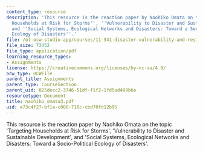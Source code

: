 ```yaml
---
content_type: resource
description: 'This resource is the reaction paper by Naohiko Omata on the topic ''Targeting
  Households at Risk for Storms'', ''Vulnerability to Disaster and Sustainable Development'',
  and ''Social Systems, Ecological Networks and Disasters: Toward a Socio-Political
  Ecology of Disasters''.'
file: /ol-ocw-studio-app/courses/11-941-disaster-vulnerability-and-resilience-spring-2005/a73c4f27bf1ac088718ccbd70fd12b95_naohiko_omata3.pdf
file_size: 73452
file_type: application/pdf
learning_resource_types:
- Assignments
license: https://creativecommons.org/licenses/by-nc-sa/4.0/
ocw_type: OCWFile
parent_title: Assignments
parent_type: CourseSection
parent_uid: 025decc2-3746-51df-f1f2-1fd5ad489b6e
resourcetype: Document
title: naohiko_omata3.pdf
uid: a73c4f27-bf1a-c088-718c-cbd70fd12b95
---
```

This resource is the reaction paper by Naohiko Omata on the topic 'Targeting Households at Risk for Storms', 'Vulnerability to Disaster and Sustainable Development', and 'Social Systems, Ecological Networks and Disasters: Toward a Socio-Political Ecology of Disasters'.